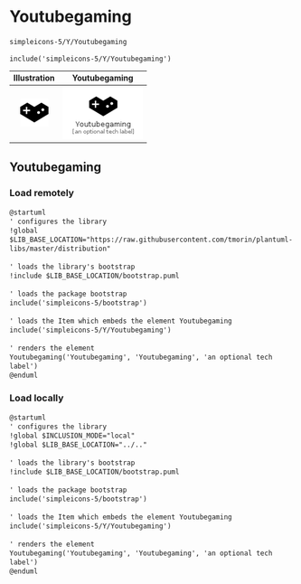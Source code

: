 # Youtubegaming


```text
simpleicons-5/Y/Youtubegaming
```

```text
include('simpleicons-5/Y/Youtubegaming')
```



| Illustration | Youtubegaming |
| :---: | :---: |
| ![illustration for Illustration](../../simpleicons-5/Y/Youtubegaming.png) | ![illustration for Youtubegaming](../../simpleicons-5/Y/Youtubegaming.Local.png) |




## Youtubegaming

### Load remotely
```plantuml
@startuml
' configures the library
!global $LIB_BASE_LOCATION="https://raw.githubusercontent.com/tmorin/plantuml-libs/master/distribution"

' loads the library's bootstrap
!include $LIB_BASE_LOCATION/bootstrap.puml

' loads the package bootstrap
include('simpleicons-5/bootstrap')

' loads the Item which embeds the element Youtubegaming
include('simpleicons-5/Y/Youtubegaming')

' renders the element
Youtubegaming('Youtubegaming', 'Youtubegaming', 'an optional tech label')
@enduml
```

### Load locally
```plantuml
@startuml
' configures the library
!global $INCLUSION_MODE="local"
!global $LIB_BASE_LOCATION="../.."

' loads the library's bootstrap
!include $LIB_BASE_LOCATION/bootstrap.puml

' loads the package bootstrap
include('simpleicons-5/bootstrap')

' loads the Item which embeds the element Youtubegaming
include('simpleicons-5/Y/Youtubegaming')

' renders the element
Youtubegaming('Youtubegaming', 'Youtubegaming', 'an optional tech label')
@enduml
```


